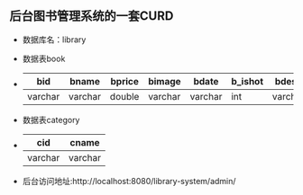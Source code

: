 ## 后台图书管理系统的一套CURD

- 数据库名：library

- 数据表book

- | bid     | bname   | bprice | bimage  | bdate   | b_ishot | bdesc   | cid     |
  | ------- | ------- | ------ | ------- | ------- | ------- | ------- | ------- |
  | varchar | varchar | double | varchar | varchar | int     | varchar | varchar |


- 数据表category

- | cid     | cname   |
  | ------- | ------- |
  | varchar | varchar |


- 后台访问地址:http://localhost:8080/library-system/admin/